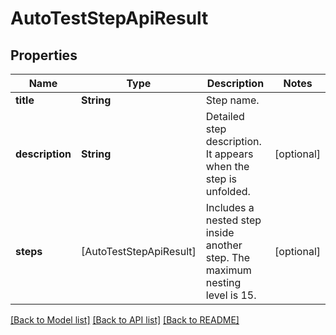 # AutoTestStepApiResult

## Properties
Name | Type | Description | Notes
------------ | ------------- | ------------- | -------------
**title** | **String** | Step name. | 
**description** | **String** | Detailed step description. It appears when the step is unfolded. | [optional] 
**steps** | [AutoTestStepApiResult] | Includes a nested step inside another step. The maximum nesting level is 15. | [optional] 

[[Back to Model list]](../README.md#documentation-for-models) [[Back to API list]](../README.md#documentation-for-api-endpoints) [[Back to README]](../README.md)



